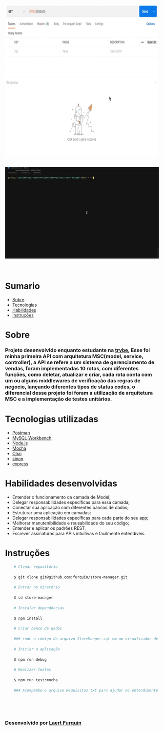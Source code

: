 <div align="center"> 
    <img width="1000px" height="500px" align="center"src="./README/Rotas.gif">
</div>

<br>
<br>

<div align="center"> 
    <img width="600px" height="300px" align="center"src="./README/Testes.gif">
</div>

<br>
<br>

# Sumario
   - [Sobre](#sobre)
   - [Tecnologias](#tecnologias-utilizadas)
   - [Habilidades](#habilidades-desenvolvidas)
   - [Instruções](#instruções)
#

# Sobre

### Projeto desenvolvido enquanto estudante na [trybe](https://www.betrybe.com/formacao-desenvolvimento-web), Esse foi minha primeira API com arquitetura MSC(model, service, controller), a API se refere a um sistema de gerenciamento de vendas, foram implementadas 10 rotas, com diferentes funções, como deletar, atualizar e criar, cada rota conta com um ou alguns middlewares de verificação das regras de negocio, lançando diferentes tipos de status codes, o diferencial desse projeto foi foram a utilização de arquitetura MSC e a implementação de testes unitários.

#

# Tecnologias utilizadas
- [Postman](https://www.postman.com/)
- [MySQL Workbench](https://www.mysql.com/products/workbench/)
- [Node.js](https://nodejs.org/en/about/)
- [Mocha](https://mochajs.org/)
- [Chai](https://www.chaijs.com/)
- [sinon](https://sinonjs.org/)
- [express](https://expressjs.com/pt-br/)

#

# Habilidades desenvolvidas
- Entender o funcionamento da camada de Model;
- Delegar responsabilidades específicas para essa camada;
- Conectar sua aplicação com diferentes bancos de dados;
- Estruturar uma aplicação em camadas;
- Delegar responsabilidades específicas para cada parte do seu app;
- Melhorar manutenibilidade e reusabilidade do seu código;
- Entender e aplicar os padrões REST;
- Escrever assinaturas para APIs intuitivas e facilmente entendíveis.


#

# Instruções

```bash
    # Clonar repositório

    $ git clone git@github.com:furquin/store-manager.git

    # Entrar no diretório

    $ cd store-manager

    # Instalar dependências

    $ npm install

    # Criar banco de dados

    ### rode o código do arquivo StoreManger.sql em um visualizador de banco de dados sql

    # Iniciar a aplicação

    $ npm run debug

    # Realizar testes

    $ npm run test:mocha

    ### Acompanhe o arquivo Requisitos.txt para ajudar no entendimento da aplicação

```

<br>
<br>
<br>

### Desenvolvido por [Laert Furquin](https://github.com/furquin) 

